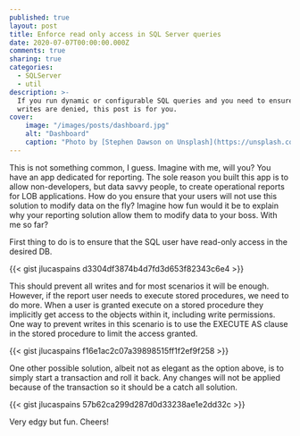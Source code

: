 ```yaml
---
published: true
layout: post
title: Enforce read only access in SQL Server queries
date: 2020-07-07T00:00:00.000Z
comments: true
sharing: true
categories:
  - SQLServer
  - util
description: >-
  If you run dynamic or configurable SQL queries and you need to ensure that
  writes are denied, this post is for you.
cover:
    image: "/images/posts/dashboard.jpg"
    alt: "Dashboard"
    caption: "Photo by [Stephen Dawson on Unsplash](https://unsplash.com/photos/qwtCeJ5cLYs)"
---
```


This is not something common, I guess. Imagine with me, will you? You have an app dedicated for reporting. The sole reason you built this app is to allow non-developers, but data savvy people, to create operational reports for LOB applications. How do you ensure that your users will not use this solution to modify data on the fly? Imagine how fun would it be to explain why your reporting solution allow them to modify data to your boss. With me so far?

First thing to do is to ensure that the SQL user have read-only access in the desired DB.

{{< gist jlucaspains d3304df3874b4d7fd3d653f82343c6e4 >}}

This should prevent all writes and for most scenarios it will be enough. However, if the report user needs to execute stored procedures, we need to do more. When a user is granted execute on a stored procedure they implicitly get access to the objects within it, including write permissions. One way to prevent writes in this scenario is to use the EXECUTE AS clause in the stored procedure to limit the access granted.

{{< gist jlucaspains f16e1ac2c07a39898515ff1f2ef9f258 >}}

One other possible solution, albeit not as elegant as the option above, is to simply start a transaction and roll it back. Any changes will not be applied because of the transaction so it should be a catch all solution.

{{< gist jlucaspains 57b62ca299d287d0d33238ae1e2dd32c >}}

Very edgy but fun. Cheers!
